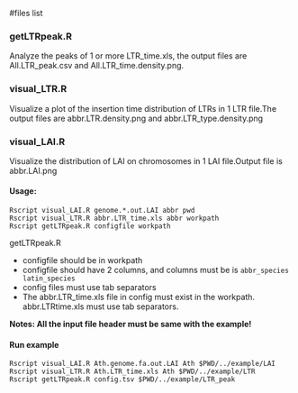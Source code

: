 #files list
### getLTRpeak.R
Analyze the peaks of 1 or more LTR_time.xls, the output files are All.LTR_peak.csv and All.LTR_time.density.png.
### visual_LTR.R
Visualize a plot of the insertion time distribution of LTRs in 1 LTR file.The output files are abbr.LTR.density.png and abbr.LTR_type.density.png
### visual_LAI.R
Visualize the distribution of LAI on chromosomes in 1 LAI file.Output file is abbr.LAI.png

#### Usage:
```
Rscript visual_LAI.R genome.*.out.LAI abbr pwd
Rscript visual_LTR.R abbr.LTR_time.xls abbr workpath
Rscript getLTRpeak.R configfile workpath
```

getLTRpeak.R
- configfile should be in workpath
- configfile should have 2 columns, and columns must be is `abbr_species	latin_species`
- config files must use tab separators
- The abbr.LTR_time.xls file in config must exist in the workpath. abbr.LTRtime.xls must use tab separators.

**Notes: All the input file header must be same with the example!**
#### Run example
```
Rscript visual_LAI.R Ath.genome.fa.out.LAI Ath $PWD/../example/LAI
Rscript visual_LTR.R Ath.LTR_time.xls Ath $PWD/../example/LTR
Rscript getLTRpeak.R config.tsv $PWD/../example/LTR_peak
```